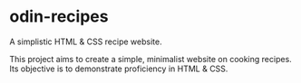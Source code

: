 # odin-recipes
A simplistic HTML &amp; CSS recipe website.

This project aims to create a simple, minimalist website on cooking recipes.
Its objective is to demonstrate proficiency in HTML &amp; CSS.
